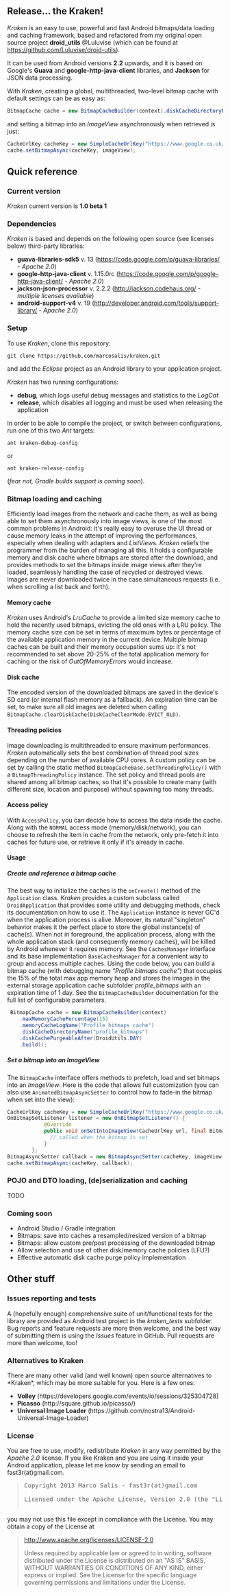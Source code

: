 ## Release... the Kraken!

*Kraken* is an easy to use, powerful and fast Android bitmaps/data loading and caching framework, based and refactored from my original open source project <b>droid_utils</b> @Luluvise (which can be found at https://github.com/Luluvise/droid-utils).

It can be used from Android versions **2.2** upwards, and it is based on Google's **Guava** and **google-http-java-client** libraries, and **Jackson** for JSON data processing.

With *Kraken*, creating a global, multithreaded, two-level bitmap cache with default settings can be as easy as:
``` java
BitmapCache cache = new BitmapCacheBuilder(context).diskCacheDirectoryName("bitmaps").build();
```

and setting a bitmap into an *ImageView* asynchronously when retrieved is just:
``` java
CacheUrlKey cacheKey = new SimpleCacheUrlKey("https://www.google.co.uk/images/srpr/logo11w.png");
cache.setBitmapAsync(cacheKey, imageView);
```

## Quick reference

### Current version
*Kraken* current version is **1.0 beta 1**

### Dependencies
*Kraken* is based and depends on the following open source (see licenses below) third-party libraries:

* **guava-libraries-sdk5** v. 13 (https://code.google.com/p/guava-libraries/ - *Apache 2.0*)
* **google-http-java-client** v. 1.15.0rc (https://code.google.com/p/google-http-java-client/ - *Apache 2.0*)
* **jackson-json-processor** v. 2.2.2 (http://jackson.codehaus.org/  - *multiple licenses available*)
* **android-support-v4** v. 19 (http://developer.android.com/tools/support-library/  - *Apache 2.0*)

### Setup
To use *Kraken*, clone this repository:
<pre><code>git clone https://github.com/marcosalis/kraken.git</code></pre>
and add the *Eclipse* project as an Android library to your application project.

*Kraken* has two running configurations:
* **debug**, which logs useful debug messages and statistics to the *LogCat*
* **release**, which disables all logging and must be used when releasing the application

In order to be able to compile the project, or switch between configurations, run one of this two *Ant* targets:
<pre><code>ant kraken-debug-config</code></pre>
or
<pre><code>ant kraken-release-config</code></pre>
(*fear not, Gradle builds support is coming soon*).

### Bitmap loading and caching
Efficiently load images from the network and cache them, as well as being able to set them asynchronously into image views, is one of the most common problems in Android: it's really easy to overuse the UI thread or cause memory leaks in the attempt of improving the performances, especially when dealing with adapters and *ListView*s.
*Kraken* reliefs the programmer from the burden of managing all this. It holds a configurable memory and disk cache where bitmaps are stored after the download, and provides methods to set the bitmaps inside image views after they're loaded, seamlessly handling the case of recycled or destroyed views. Images are never downloaded twice in the case simultaneous requests (i.e. when scrolling a list back and forth).

#### Memory cache
*Kraken* uses Android's *LruCache* to provide a limited size memory cache to hold the recently used bitmaps, evicting the old ones with a LRU policy. The memory cache size can be set in terms of maximum bytes or percentage of the available application memory in the current device. Multiple bitmap caches can be built and their memory occupation sums up: it's not recommended to set above 20-25% of the total application memory for caching or the risk of *OutOfMemoryError*s would increase.

#### Disk cache
The encoded version of the downloaded bitmaps are saved in the device's SD card (or internal flash memory as a fallback). An expiration time can be set, to make sure all old images are deleted when calling <code>BitmapCache.clearDiskCache(DiskCacheClearMode.EVICT_OLD)</code>.

#### Threading policies
Image downloading is multithreaded to ensure maximum performances. *Kraken* automatically sets the best combination of thread pool sizes depending on the number of available CPU cores. A custom policy can be set by calling the static method <code>BitmapCacheBase.setThreadingPolicy()</code> with a <code>BitmapThreadingPolicy</code> instance.
The set policy and thread pools are shared among all bitmap caches, so that it's possible to create many (with different size, location and purpose) without spawning too many threads.

#### Access policy
With <code>AccessPolicy</code>, you can decide how to access the data inside the cache. Along with the <code>NORMAL</code> access mode (memory/disk/network), you can choose to refresh the item in cache from the network, only pre-fetch it into caches for future use, or retrieve it only if it's already in cache.

#### Usage
##### Create and reference a bitmap cache
The best way to initialize the caches is the <code>onCreate()</code> method of the <code>Application</code> class. *Kraken* provides a custom subclass called <code>DroidApplication</code> that provides some utility and debugging methods, check its documentation on how to use it.
The <code>Application</code> instance is never GC'd when the application process is alive. Moreover, its natural "singleton" behavior makes it the perfect place to store the global instance(s) of cache(s). When not in foreground, the application process, along with the whole application stack (and consequently memory caches), will be killed by Android whenever it requires memory.
See the <code>CachesManager</code> interface and its base implementation <code>BaseCachesManager</code> for a convenient way to group and access multiple caches.
Using the code below, you can build a bitmap cache (with debugging name *"Profile bitmaps cache"*) that occupies the 15% of the total max app memory heap and stores the images in the external storage application cache subfolder *profile_bitmaps* with an expiration time of 1 day. See the <code>BitmapCacheBuilder</code> documentation for the full list of configurable parameters.
``` java
 BitmapCache cache = new BitmapCacheBuilder(context)
 	.maxMemoryCachePercentage(15)
 	.memoryCacheLogName("Profile bitmaps cache")
 	.diskCacheDirectoryName("profile_bitmaps")
 	.diskCachePurgeableAfter(DroidUtils.DAY)
 	.build();
```

##### Set a bitmap into an ImageView
The <code>BitmapCache</code> interface offers methods to prefetch, load and set bitmaps into an *ImageView*.
Here is the code that allows full customization (you can also use <code>AnimatedBitmapAsyncSetter</code> to control how to fade-in the bitmap when set into the view):
``` java
CacheUrlKey cacheKey = new SimpleCacheUrlKey("https://www.google.co.uk/images/srpr/logo11w.png");
OnBitmapSetListener listener = new OnBitmapSetListener() {
			@Override
			public void onSetIntoImageView(CacheUrlKey url, final Bitmap bitmap, BitmapSource source) {
			  // called when the bitmap is set
			}
		};
BitmapAsyncSetter callback = new BitmapAsyncSetter(cacheKey, imageView, listener);
cache.setBitmapAsync(cacheKey, callback);
```

### POJO and DTO loading, (de)serialization and caching
TODO

### Coming soon
* Android Studio / Gradle integration
* Bitmaps: save into caches a resampled/resized version of a bitmap
* Bitmaps: allow custom pre/post processing of the downloaded bitmap
* Allow selection and use of other disk/memory cache policies (LFU?)
* Effective automatic disk cache purge policy implementation


## Other stuff

### Issues reporting and tests
A (hopefully enough) comprehensive suite of unit/functional tests for the library are provided as Android test project in the *kraken_tests* subfolder. Bug reports and feature requests are more then welcome, and the best way of submitting them is using the *Issues* feature in GitHub. Pull requests are more than welcome, too!

### Alternatives to Kraken
<p>There are many other valid (and well known) open source alternatives to *Kraken*, which may be more suitable for you. Here is a few ones:
<ul>
<li><b>Volley</b> (https://developers.google.com/events/io/sessions/325304728)</li>
<li><b>Picasso</b> (http://square.github.io/picasso/)</li>
<li><b>Universal Image Loader</b> (https://github.com/nostra13/Android-Universal-Image-Loader)</li>
</ul>
</p>

### License
You are free to use, modify, redistribute *Kraken* in any way permitted by the <i>Apache 2.0</i> license. If you like Kraken and you are using it inside your Android application, please let me know by sending an email to fast3r(at)gmail.com.

> <pre>
> Copyright 2013 Marco Salis - fast3r(at)gmail.com
>
> Licensed under the Apache License, Version 2.0 (the "License");
you may not use this file except in compliance with the License.
You may obtain a copy of the License at
>
>    http://www.apache.org/licenses/LICENSE-2.0
>
> Unless required by applicable law or agreed to in writing, software
distributed under the License is distributed on an "AS IS" BASIS,
WITHOUT WARRANTIES OR CONDITIONS OF ANY KIND, either express or implied.
See the License for the specific language governing permissions and
limitations under the License.
</pre>
